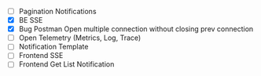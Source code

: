 - [ ] Pagination Notifications
- [x] BE SSE
- [x] Bug Postman Open multiple connection without closing prev connection
- [ ] Open Telemetry (Metrics, Log, Trace)
- [ ] Notification Template
- [ ] Frontend SSE
- [ ] Frontend Get List Notification
